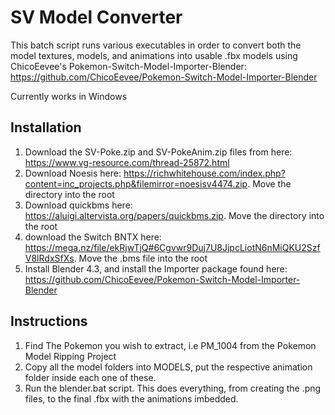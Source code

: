 # SV Model Converter

This batch script runs various executables in order to convert both the model textures, models, and animations into usable .fbx models using ChicoEevee's Pokemon-Switch-Model-Importer-Blender: https://github.com/ChicoEevee/Pokemon-Switch-Model-Importer-Blender

Currently works in Windows

## Installation 

1. Download the SV-Poke.zip and SV-PokeAnim.zip files from here: https://www.vg-resource.com/thread-25872.html
1. Download Noesis here: https://richwhitehouse.com/index.php?content=inc_projects.php&filemirror=noesisv4474.zip.  Move the directory into the root
2. Download quickbms here: https://aluigi.altervista.org/papers/quickbms.zip. Move the directory into the root
3. download the Switch BNTX here: https://mega.nz/file/ekRjwTjQ#6Cgvwr9Duj7U8JjpcLiotN6nMiQKU2SzfV8lRdxSfXs. Move the .bms file into the root
4. Install Blender 4.3, and install the Importer package found here: https://github.com/ChicoEevee/Pokemon-Switch-Model-Importer-Blender

## Instructions

1. Find The Pokemon you wish to extract, i.e PM_1004 from the Pokemon Model Ripping Project
2. Copy all the model folders into MODELS, put the respective animation folder inside each one of these.  
3. Run the blender.bat script.  This does everything, from creating the .png files, to the final .fbx with the animations imbedded.
